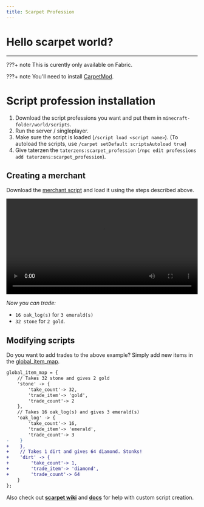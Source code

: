```yaml
---
title: Scarpet Profession
---
```



# Hello scarpet world?

---

???+ note
    This is curently only available on Fabric.

???+ note
    You'll need to install [CarpetMod](https://github.com/gnembon/fabric-carpet/releases/latest).

# Script profession installation

1. Download the script professions you want and put them in `minecraft-folder/world/scripts`.
2. Run the server / singleplayer.
3. Make sure the script is loaded (`/script load <script name>`). (To autoload the scripts, use `/carpet setDefault scriptsAutoload true`)
4. Give taterzen the `taterzens:scarpet_profession` (`/npc edit professions add taterzens:scarpet_profession`).

## Creating a merchant

Download the [merchant script](https://github.com/samolego/TaterzenScarpetProfessions/blob/master/scripts/merchant.sc)
and load it using the steps described above.

<video controls="true" allowfullscreen="true" width="100%">
	<source src="../assets/video/bartering.webm" type="video/webm">
	<p>Your browser does not support the video element.</p>
</video>


*Now you can trade:*

* `16 oak_log(s)` for `3 emerald(s)`
* `32 stone` for `2 gold`.

## Modifying scripts

Do you want to add trades to the above example?
Simply add new items in the [global_item_map](https://github.com/samolego/TaterzenScarpetProfessions/blob/e4d5888b321bb9a3d4a6e130c79a5e185dea8a8d/scripts/merchant.sc#L20-L34).
```diff
global_item_map = {
    // Takes 32 stone and gives 2 gold
    'stone' -> {
        'take_count'-> 32,
        'trade_item'-> 'gold',
        'trade_count'-> 2
    },
    // Takes 16 oak_log(s) and gives 3 emerald(s)
    'oak_log' -> {
        'take_count'-> 16,
        'trade_item'-> 'emerald',
        'trade_count'-> 3
-    }
+    },
+    // Takes 1 dirt and gives 64 diamond. Stonks!
+    'dirt' -> {
+        'take_count'-> 1,
+        'trade_item'-> 'diamond',
+        'trade_count'-> 64
    }
};
```


Also check out **[scarpet wiki](https://github.com/gnembon/fabric-carpet/wiki/Scarpet)**
and **[docs](https://github.com/gnembon/fabric-carpet/blob/master/docs/scarpet/Documentation.md)**
for help with custom script creation.